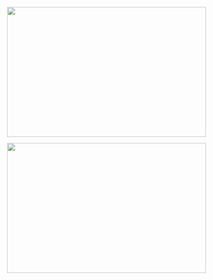 <p align="center">
  <img width="460" height="300" src="https://github-readme-stats.vercel.app/api?username=fahirmdz&show_icons=true&theme=tokyonight">
</p>
<p align="center">
   <img width="460" height="300" src="https://github-readme-stats.vercel.app/api/top-langs/?username=fahirmdz">
 </p>
